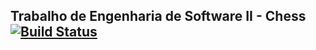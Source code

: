## Trabalho de Engenharia de Software II - Chess [![Build Status](https://travis-ci.com/Mkalo/chess-es-ii.svg?branch=master)](https://travis-ci.com/Mkalo/chess-es-ii/)